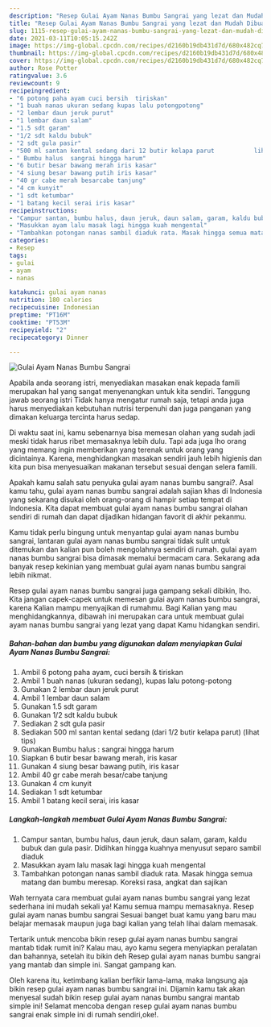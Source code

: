 ```yaml
---
description: "Resep Gulai Ayam Nanas Bumbu Sangrai yang lezat dan Mudah Dibuat"
title: "Resep Gulai Ayam Nanas Bumbu Sangrai yang lezat dan Mudah Dibuat"
slug: 1115-resep-gulai-ayam-nanas-bumbu-sangrai-yang-lezat-dan-mudah-dibuat
date: 2021-03-11T10:05:15.242Z
image: https://img-global.cpcdn.com/recipes/d2160b19db431d7d/680x482cq70/gulai-ayam-nanas-bumbu-sangrai-foto-resep-utama.jpg
thumbnail: https://img-global.cpcdn.com/recipes/d2160b19db431d7d/680x482cq70/gulai-ayam-nanas-bumbu-sangrai-foto-resep-utama.jpg
cover: https://img-global.cpcdn.com/recipes/d2160b19db431d7d/680x482cq70/gulai-ayam-nanas-bumbu-sangrai-foto-resep-utama.jpg
author: Rose Potter
ratingvalue: 3.6
reviewcount: 9
recipeingredient:
- "6 potong paha ayam cuci bersih  tiriskan"
- "1 buah nanas ukuran sedang kupas lalu potongpotong"
- "2 lembar daun jeruk purut"
- "1 lembar daun salam"
- "1.5 sdt garam"
- "1/2 sdt kaldu bubuk"
- "2 sdt gula pasir"
- "500 ml santan kental sedang dari 12 butir kelapa parut           lihat tips"
- " Bumbu halus  sangrai hingga harum"
- "6 butir besar bawang merah iris kasar"
- "4 siung besar bawang putih iris kasar"
- "40 gr cabe merah besarcabe tanjung"
- "4 cm kunyit"
- "1 sdt ketumbar"
- "1 batang kecil serai iris kasar"
recipeinstructions:
- "Campur santan, bumbu halus, daun jeruk, daun salam, garam, kaldu bubuk dan gula pasir. Didihkan hingga kuahnya menyusut separo sambil diaduk"
- "Masukkan ayam lalu masak lagi hingga kuah mengental"
- "Tambahkan potongan nanas sambil diaduk rata. Masak hingga semua matang dan bumbu meresap. Koreksi rasa, angkat dan sajikan"
categories:
- Resep
tags:
- gulai
- ayam
- nanas

katakunci: gulai ayam nanas 
nutrition: 180 calories
recipecuisine: Indonesian
preptime: "PT16M"
cooktime: "PT53M"
recipeyield: "2"
recipecategory: Dinner

---
```



![Gulai Ayam Nanas Bumbu Sangrai](https://img-global.cpcdn.com/recipes/d2160b19db431d7d/680x482cq70/gulai-ayam-nanas-bumbu-sangrai-foto-resep-utama.jpg)

Apabila anda seorang istri, menyediakan masakan enak kepada famili merupakan hal yang sangat menyenangkan untuk kita sendiri. Tanggung jawab seorang istri Tidak hanya mengatur rumah saja, tetapi anda juga harus menyediakan kebutuhan nutrisi terpenuhi dan juga panganan yang dimakan keluarga tercinta harus sedap.

Di waktu  saat ini, kamu sebenarnya bisa memesan olahan yang sudah jadi meski tidak harus ribet memasaknya lebih dulu. Tapi ada juga lho orang yang memang ingin memberikan yang terenak untuk orang yang dicintainya. Karena, menghidangkan masakan sendiri jauh lebih higienis dan kita pun bisa menyesuaikan makanan tersebut sesuai dengan selera famili. 



Apakah kamu salah satu penyuka gulai ayam nanas bumbu sangrai?. Asal kamu tahu, gulai ayam nanas bumbu sangrai adalah sajian khas di Indonesia yang sekarang disukai oleh orang-orang di hampir setiap tempat di Indonesia. Kita dapat membuat gulai ayam nanas bumbu sangrai olahan sendiri di rumah dan dapat dijadikan hidangan favorit di akhir pekanmu.

Kamu tidak perlu bingung untuk menyantap gulai ayam nanas bumbu sangrai, lantaran gulai ayam nanas bumbu sangrai tidak sulit untuk ditemukan dan kalian pun boleh mengolahnya sendiri di rumah. gulai ayam nanas bumbu sangrai bisa dimasak memalui bermacam cara. Sekarang ada banyak resep kekinian yang membuat gulai ayam nanas bumbu sangrai lebih nikmat.

Resep gulai ayam nanas bumbu sangrai juga gampang sekali dibikin, lho. Kita jangan capek-capek untuk memesan gulai ayam nanas bumbu sangrai, karena Kalian mampu menyajikan di rumahmu. Bagi Kalian yang mau menghidangkannya, dibawah ini merupakan cara untuk membuat gulai ayam nanas bumbu sangrai yang lezat yang dapat Kamu hidangkan sendiri.

<!--inarticleads1-->

##### Bahan-bahan dan bumbu yang digunakan dalam menyiapkan Gulai Ayam Nanas Bumbu Sangrai:

1. Ambil 6 potong paha ayam, cuci bersih &amp; tiriskan
1. Ambil 1 buah nanas (ukuran sedang), kupas lalu potong-potong
1. Gunakan 2 lembar daun jeruk purut
1. Ambil 1 lembar daun salam
1. Gunakan 1.5 sdt garam
1. Gunakan 1/2 sdt kaldu bubuk
1. Sediakan 2 sdt gula pasir
1. Sediakan 500 ml santan kental sedang (dari 1/2 butir kelapa parut)           (lihat tips)
1. Gunakan  Bumbu halus : sangrai hingga harum
1. Siapkan 6 butir besar bawang merah, iris kasar
1. Gunakan 4 siung besar bawang putih, iris kasar
1. Ambil 40 gr cabe merah besar/cabe tanjung
1. Gunakan 4 cm kunyit
1. Sediakan 1 sdt ketumbar
1. Ambil 1 batang kecil serai, iris kasar




<!--inarticleads2-->

##### Langkah-langkah membuat Gulai Ayam Nanas Bumbu Sangrai:

1. Campur santan, bumbu halus, daun jeruk, daun salam, garam, kaldu bubuk dan gula pasir. Didihkan hingga kuahnya menyusut separo sambil diaduk
1. Masukkan ayam lalu masak lagi hingga kuah mengental
1. Tambahkan potongan nanas sambil diaduk rata. Masak hingga semua matang dan bumbu meresap. Koreksi rasa, angkat dan sajikan




Wah ternyata cara membuat gulai ayam nanas bumbu sangrai yang lezat sederhana ini mudah sekali ya! Kamu semua mampu memasaknya. Resep gulai ayam nanas bumbu sangrai Sesuai banget buat kamu yang baru mau belajar memasak maupun juga bagi kalian yang telah lihai dalam memasak.

Tertarik untuk mencoba bikin resep gulai ayam nanas bumbu sangrai mantab tidak rumit ini? Kalau mau, ayo kamu segera menyiapkan peralatan dan bahannya, setelah itu bikin deh Resep gulai ayam nanas bumbu sangrai yang mantab dan simple ini. Sangat gampang kan. 

Oleh karena itu, ketimbang kalian berfikir lama-lama, maka langsung aja bikin resep gulai ayam nanas bumbu sangrai ini. Dijamin kamu tak akan menyesal sudah bikin resep gulai ayam nanas bumbu sangrai mantab simple ini! Selamat mencoba dengan resep gulai ayam nanas bumbu sangrai enak simple ini di rumah sendiri,oke!.

